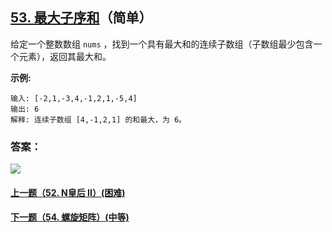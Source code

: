 ## [53. 最大子序和](https://leetcode-cn.com/problems/maximum-subarray/)（简单）

给定一个整数数组 `nums` ，找到一个具有最大和的连续子数组（子数组最少包含一个元素），返回其最大和。

**示例:**

```
输入: [-2,1,-3,4,-1,2,1,-5,4]
输出: 6
解释: 连续子数组 [4,-1,2,1] 的和最大，为 6。
```



### 答案：



![](https://img-blog.csdnimg.cn/20200807155236311.png)

#### [上一题（52. N皇后 II）(困难)](https://github.com/sdwwld/leetCode/blob/master/src/main/java/com/wld/java/leetcode/leetCode0052.md)

#### [下一题（54. 螺旋矩阵）(中等)](https://github.com/sdwwld/leetCode/blob/master/src/main/java/com/wld/java/leetcode/leetCode0054.md)